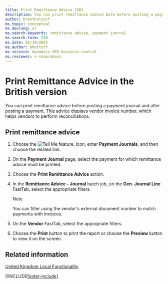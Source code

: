 ```yaml
---
title: Print Remittance Advice [GB]
description: You can print remittance advice both before posting a payment journal and subsequent to posting a payment.
author: brentholtorf   
ms.topic: conceptual
ms.devlang: al
ms.search.keywords: remittance advice, payment journal
ms.search.form: 256
ms.date: 02/19/2025
ms.author: bholtorf
ms.service: dynamics-365-business-central
ms.reviewer: v-soumramani
---
```


# Print Remittance Advice in the British version

You can print remittance advice before posting a payment journal and after posting a payment. This advice displays vendor invoice number, which helps vendors to perform reconciliations.  

## Print remittance advice  

1. Choose the ![Tell Me feature.](../../media/ui-search/search_small.png "Tell me what you want to do") icon, enter **Payment Journals**, and then choose the related link.  
1. On the **Payment Journal** page, select the payment for which remittance advice must be printed.  
1. Choose the **Print Remittance Advice** action.  
1. In the **Remittance Advice - Journal** batch job, on the **Gen. Journal Line** FastTab, select the appropriate filters.  

    > [!NOTE]  
    > You can filter using the vendor's external document number to match payments with invoices.  

1. On the **Vendor** FastTab, select the appropriate filters.  
1. Choose the **Print** button to print the report or choose the **Preview** button to view it on the screen.  

## Related information

[United Kingdom Local Functionality](united-kingdom-local-functionality.md)

[!INCLUDE[footer-include](../../includes/footer-banner.md)]
